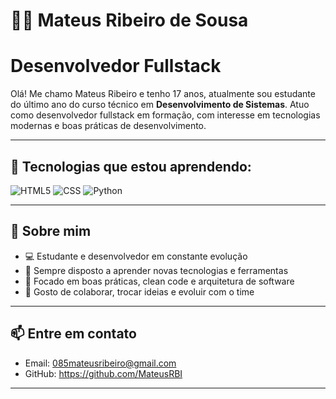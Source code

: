 # 👨‍💻 Mateus Ribeiro de Sousa

# Desenvolvedor Fullstack
Olá! Me chamo Mateus Ribeiro e tenho 17 anos, atualmente sou estudante do último ano do curso técnico em **Desenvolvimento de Sistemas**. Atuo como desenvolvedor fullstack em formação, com interesse em tecnologias modernas e boas práticas de desenvolvimento.

---

## 🚀 Tecnologias que estou aprendendo:

![HTML5](https://img.shields.io/badge/HTML5-e34c26?style=for-the-badge&logo=html5&logoColor=white)
![CSS](https://img.shields.io/badge/CSS3-264de4?style=for-the-badge&logo=css3&logoColor=white)
![Python](https://img.shields.io/badge/Python-3776AB?style=for-the-badge&logo=python&logoColor=white)

---

## 🚀 Sobre mim

- 💻 Estudante e desenvolvedor em constante evolução
- 🔄 Sempre disposto a aprender novas tecnologias e ferramentas
- 🧠 Focado em boas práticas, clean code e arquitetura de software
- 🤝 Gosto de colaborar, trocar ideias e evoluir com o time

---


## 📫 Entre em contato

- Email: 085mateusribeiro@gmail.com 
- GitHub: https://github.com/MateusRBI

---

